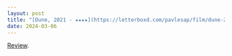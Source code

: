 ```yaml
---
layout: post
title: "[Dune, 2021 - ★★★★](https://letterboxd.com/pavlesap/film/dune-2021/)"
date: 2024-03-06
---
```


[Review](https://letterboxd.com/pavlesap/film/dune-2021/).
